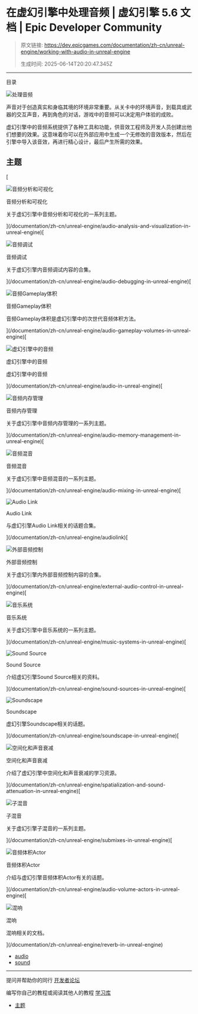 # 在虚幻引擎中处理音频 | 虚幻引擎 5.6 文档 | Epic Developer Community

> 原文链接: https://dev.epicgames.com/documentation/zh-cn/unreal-engine/working-with-audio-in-unreal-engine
> 
> 生成时间: 2025-06-14T20:20:47.345Z

---

目录

![处理音频](https://dev.epicgames.com/community/api/documentation/image/f19224c9-0494-4dc0-a1b8-f5a6f6be043a?resizing_type=fill&width=1920&height=335)

声音对于创造真实和身临其境的环境非常重要。从关卡中的环境声音，到载具或武器的交互声音，再到角色的对话，游戏中的音频可以决定用户体验的成败。

虚幻引擎中的音频系统提供了各种工具和功能，供音效工程师及开发人员创建出他们想要的效果。这意味着你可以在外部应用中生成一个无修改的音效版本，然后在引擎中导入该音效，再进行精心设计，最后产生所需的效果。

## 主题

[

![音频分析和可视化](https://d1iv7db44yhgxn.cloudfront.net/documentation/images/02c4862c-2001-4089-9141-ce8db30894d9/placeholder_topic.png)

音频分析和可视化

关于虚幻引擎中音频分析和可视化的一系列主题。





](/documentation/zh-cn/unreal-engine/audio-analysis-and-visualization-in-unreal-engine)[

![音频调试](https://d1iv7db44yhgxn.cloudfront.net/documentation/images/0a4a82b0-dc04-4418-93e1-e9b5ca194d98/placeholder_topic.png)

音频调试

关于虚幻引擎内音频调试内容的合集。





](/documentation/zh-cn/unreal-engine/audio-debugging-in-unreal-engine)[

![音频Gameplay体积](https://d1iv7db44yhgxn.cloudfront.net/documentation/images/2642d3aa-a4d0-4824-ae5f-f7f7245e533f/placeholder_topic.png)

音频Gameplay体积

音频Gameplay体积是虚幻引擎中的次世代音频体积方法。





](/documentation/zh-cn/unreal-engine/audio-gameplay-volumes-in-unreal-engine)[

![虚幻引擎中的音频](https://d1iv7db44yhgxn.cloudfront.net/documentation/images/1713b23b-dd72-4b88-9505-45e755e7de6d/topicimage_metasounds.png)

虚幻引擎中的音频

虚幻引擎中的音频





](/documentation/zh-cn/unreal-engine/audio-in-unreal-engine)[

![音频内存管理](https://d1iv7db44yhgxn.cloudfront.net/documentation/images/dd7b14ef-44be-442e-aa82-26b8005c912e/placeholder_topic.png)

音频内存管理

关于虚幻引擎中音频内存管理的一系列主题。





](/documentation/zh-cn/unreal-engine/audio-memory-management-in-unreal-engine)[

![音频混音](https://d1iv7db44yhgxn.cloudfront.net/documentation/images/f316b302-d88a-46a1-bb8e-a37ae6acd09a/placeholder_topic.png)

音频混音

关于虚幻引擎中音频混音的一系列主题。





](/documentation/zh-cn/unreal-engine/audio-mixing-in-unreal-engine)[

![Audio Link](https://d1iv7db44yhgxn.cloudfront.net/documentation/images/729d2833-5b79-4d6d-9998-680b2babbf8b/placeholder_topic.png)

Audio Link

与虚幻引擎Audio Link相关的话题合集。





](/documentation/zh-cn/unreal-engine/audiolink)[

![外部音频控制](https://d1iv7db44yhgxn.cloudfront.net/documentation/images/14336c36-6d49-477e-be48-985bd24871fd/placeholder_topic.png)

外部音频控制

关于虚幻引擎内外部音频控制内容的合集。





](/documentation/zh-cn/unreal-engine/external-audio-control-in-unreal-engine)[

![音乐系统](https://d1iv7db44yhgxn.cloudfront.net/documentation/images/a365b6fe-6671-47b1-886f-6b1fb5d54c1b/placeholder_topic.png)

音乐系统

关于虚幻引擎中音乐系统的一系列主题。





](/documentation/zh-cn/unreal-engine/music-systems-in-unreal-engine)[

![Sound Source](https://d1iv7db44yhgxn.cloudfront.net/documentation/images/b8af0818-6768-40b8-bad2-edbb34354551/placeholder_topic.png)

Sound Source

介绍虚幻引擎Sound Source相关的资料。





](/documentation/zh-cn/unreal-engine/sound-sources-in-unreal-engine)[

![Soundscape](https://d1iv7db44yhgxn.cloudfront.net/documentation/images/7f102fdb-94fb-4e42-b036-bf62f7cedd73/placeholder_topic.png)

Soundscape

虚幻引擎Soundscape相关的话题。





](/documentation/zh-cn/unreal-engine/soundscape-in-unreal-engine)[

![空间化和声音衰减](https://d1iv7db44yhgxn.cloudfront.net/documentation/images/f04fa76d-44ad-44d7-bdfd-3e2ed389587d/placeholder_topic.png)

空间化和声音衰减

介绍了虚幻引擎中空间化和声音衰减的学习资源。





](/documentation/zh-cn/unreal-engine/spatialization-and-sound-attenuation-in-unreal-engine)[

![子混音](https://d1iv7db44yhgxn.cloudfront.net/documentation/images/1a528ace-6a22-4141-87e7-ee1cf907426b/placeholder_topic.png)

子混音

关于虚幻引擎子混音的一系列主题。





](/documentation/zh-cn/unreal-engine/submixes-in-unreal-engine)[

![音频体积Actor](https://d1iv7db44yhgxn.cloudfront.net/documentation/images/87a63b5b-5816-4a0b-96b0-d0b119c22e2d/audio_topic.png)

音频体积Actor

介绍与虚幻引擎音频体积Actor有关的话题。





](/documentation/zh-cn/unreal-engine/audio-volume-actors-in-unreal-engine)[

![混响](https://d1iv7db44yhgxn.cloudfront.net/documentation/images/7fd274a3-2ca7-42a7-aad3-ac9bcda5fd33/audio_topic.png)

混响

混响相关的文档。





](/documentation/zh-cn/unreal-engine/reverb-in-unreal-engine)

-   [audio](https://dev.epicgames.com/community/search?query=audio)
-   [sound](https://dev.epicgames.com/community/search?query=sound)

* * *

提问并帮助你的同行 [开发者论坛](https://forums.unrealengine.com/categories?tag=unreal-engine)

编写你自己的教程或阅读其他人的教程 [学习库](https://dev.epicgames.com/community/unreal-engine/learning)

-   [主题](/documentation/zh-cn/unreal-engine/working-with-audio-in-unreal-engine#%E4%B8%BB%E9%A2%98)